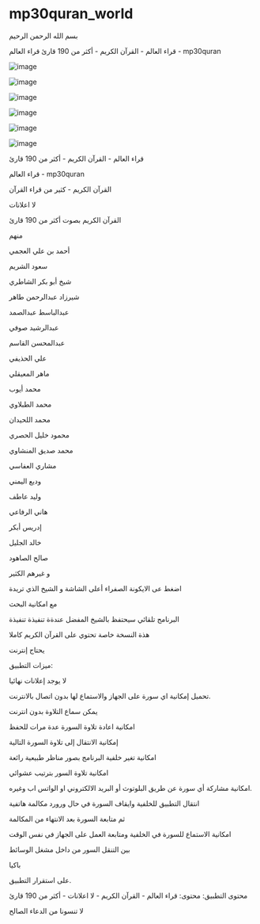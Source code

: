 # mp30quran_world

بسم الله الرحمن الرحيم

قراء العالم - القرآن الكريم - أكثر من 190 قارئ قراء العالم - mp30quran 

![image](https://github.com/user-attachments/assets/6e1ae92c-9183-4246-9ef9-7cf15bab2db6)

![image](https://github.com/user-attachments/assets/c1727410-cb82-43ea-b784-bbc24af3dd62)

![image](https://github.com/user-attachments/assets/b5c2e451-d84b-4e1b-9cc9-e9d518279e73)

![image](https://github.com/user-attachments/assets/56e8099d-4e4f-4d05-8b36-5323a0ee7214)

![image](https://github.com/user-attachments/assets/28800e92-554f-46e6-859c-c3cf00f6aae0)

![image](https://github.com/user-attachments/assets/8846894e-7c88-4a53-866c-e466eb83a094)






قراء العالم - القرآن الكريم - أكثر من 190 قارئ


قراء العالم - mp30quran

القرآن الكريم - كثير من قراء القرآن

لا اعلانات

القرآن الكريم بصوت أكثر من 190 قارئ

منهم

أحمد بن علي العجمي

سعود الشريم

شيخ أبو بكر الشاطري

شيرزاد عبدالرحمن طاهر

عبدالباسط عبدالصمد

عبدالرشيد صوفي

عبدالمحسن القاسم

علي الحذيفي

ماهر المعيقلي

محمد أيوب

محمد الطبلاوي

محمد اللحيدان

محمود خليل الحصري

محمد صديق المنشاوي

مشاري العفاسي

وديع اليمني

وليد عاطف

هاني الرفاعي

إدريس أبكر

خالد الجليل

صالح الصاهود

و غيرهم الكثير

اضغط عى الايكونة الصفراء أعلى الشاشة و الشيخ الذي تريدة

مع امكانية البحث

البرنامج تلقائي سيحتفظ بالشيخ المفضل عندةة تنفيذة تنفيذة

هذة النسخة خاصة تحتوي على القرآن الكريم كاملا

يحتاج إنترنت

ميزات التطبيق:

لا يوجد إعلانات نهائيا

تحميل إمكانية اي سورة على الجهاز والاستماع لها بدون اتصال بالانترنت.

يمكن سماع التلاوة بدون انترنت

امكانية اعادة تلاوة السورة عدة مرات للحفظ

إمكانية الانتقال إلى تلاوة السورة التالية

امكانية تغير خلفية البرنامج بصور مناظر طبيعية رائعة

امكانية تلاوة السور بترتيب عشوائي

امكانية مشاركة أي سورة عن طريق البلوتوث أو البريد الالكتروني او الواتس اب وغيره.

انتقال التطبيق للخلفية وايقاف السورة في حال ورورد مكالمة هاتفية

ثم متابعة السورة بعد الانتهاء من المكالمة

امكانية الاستماع للسورة في الخلفية ومتابعة العمل على الجهاز في نفس الوقت

بين التنقل السور من داخل مشغل الوسائط

باكيا

على استقرار التطبيق.

محتوى التطبيق: محتوى: قراء العالم - القرآن الكريم - لا اعلانات - أكثر من 190 قارئ

لا تنسونا من الدعاء الصالح
